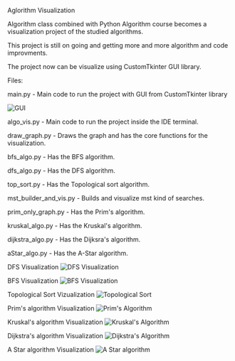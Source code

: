 Aglorithm Visualization

Algorithm class combined with Python Algorithm course becomes a visualization project of the studied algorithms.

This project is still on going and getting more and more algorithm and code improvments.

The project now can be visualize using CustomTkinter GUI library.

Files:

main.py - Main code to run the project with GUI from CustomTkinter library

![GUI](https://github.com/talco20/Algorithm_Visualization/blob/main/animations/CustomTkinterGUI.jpg)

algo_vis.py - Main code to run the project inside the IDE terminal.

draw_graph.py - Draws the graph and has the core functions for the visualization.

bfs_algo.py - Has the BFS algorithm.

dfs_algo.py - Has the DFS algorithm.

top_sort.py - Has the Topological sort algorithm.

mst_builder_and_vis.py - Builds and visualize mst kind of searches.

prim_only_graph.py - Has the Prim's algorithm.

kruskal_algo.py - Has the Kruskal's algorithm.

dijkstra_algo.py - Has the Dijksra's algorithm.

aStar_algo.py - Has the A-Star algorithm.

DFS Visualization
![DFS Visualization](https://github.com/talco20/Algorithm_Visualization/blob/main/animations/DFS%20Visualization.gif)

BFS Visualization
![BFS Visualization](https://github.com/talco20/Algorithm_Visualization/blob/main/animations/BFS%20Visualization.gif)

Topological Sort Vizualization
![Topological Sort](https://github.com/talco20/Algorithm_Visualization/blob/main/animations/Topological%20Sort.gif)

Prim's algorithm Visualization
![Prim's Algorithm](https://github.com/talco20/Algorithm_Visualization/blob/main/animations/Prim's%20Algorithm.gif)

Kruskal's algorithm Visualization
![Kruskal's Algorithm](https://github.com/talco20/Algorithm_Visualization/blob/main/animations/Kruskal's%20Algorithm.gif)

Dijkstra's algorithm Visualization
![Dijkstra's Algorithm](https://github.com/talco20/Algorithm_Visualization/blob/main/animations/Dijkstra's%20Algorithm.gif)

A Star algorithm Visualization
![A Star algorithm](https://github.com/talco20/Algorithm_Visualization/blob/main/animations/aStar_Algorithm.gif)


